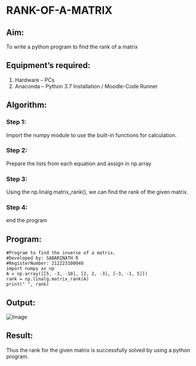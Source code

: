# RANK-OF-A-MATRIX
## Aim:
To write a python program to find the rank of a matrix
## Equipment’s required:
1. 	Hardware – PCs
2. 	Anaconda – Python 3.7 Installation / Moodle-Code Runner
## Algorithm:
### Step 1: 
Import the numpy module to use the built-in functions for calculation.
### Step 2: 
Prepare the lists from each equation and assign in np.array
### Step 3: 
Using the np.linalg.matrix_rank(), we can find the rank of the given matrix.
### Step 4: 
end the program
## Program:
```
#Program to find the inverse of a matrix.
#Developed by: SABARINATH R
#RegisterNumber: 212223100048
import numpy as np
A = np.array([[5, -3, -10], [2, 2, -3], [-3, -1, 5]])
rank = np.linalg.matrix_rank(A)
print(" ", rank)
```
## Output:
![image](https://github.com/Sabari-2005/RANK-OF-A-MATRIX/assets/139338709/760c9809-5ca8-4cac-bf1a-09cb31d1f093)

## Result:
Thus the rank for the given matrix is successfully solved by  using a python program.

